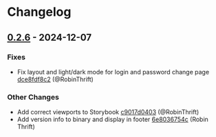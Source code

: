 # Changelog

## [0.2.6](https://github.com/RobinThrift/belt/releases/tag/v0.2.6) - 2024-12-07

### <!-- 1 -->Fixes

- Fix layout and light/dark mode for login and password change page [dce8fdf8c2](https://github.com/RobinThrift/belt/commit/dce8fdf8c26c61fd83ec9d5d45acbf5a07c7026f) (@RobinThrift)

### <!-- 6 -->Other Changes

- Add correct viewports to Storybook [c9017d0403](https://github.com/RobinThrift/belt/commit/c9017d040320fdedc042941d185e815cbf1f6549) (@RobinThrift)
- Add version info to binary and display in footer [6e8036754c](https://github.com/RobinThrift/belt/commit/6e8036754caf44f85b2c2501d2de7b74131f48c2) (Robin Thrift)

[0.2.6]: https://github.com/RobinThrift/belt/compare/v0.2.5..v0.2.6

